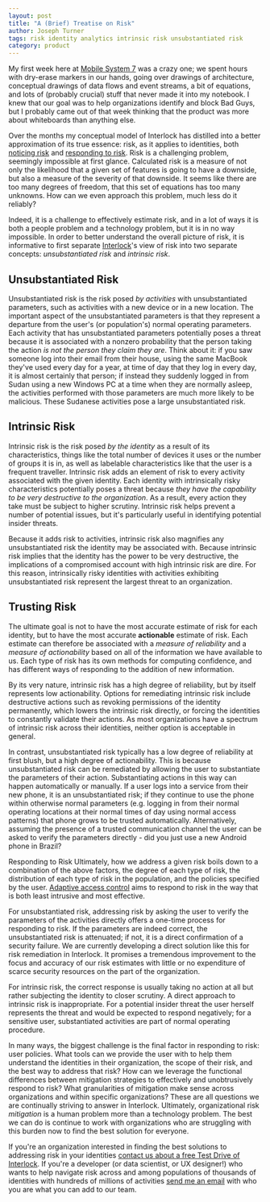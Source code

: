 ```yaml
---
layout: post
title: "A (Brief) Treatise on Risk"
author: Joseph Turner
tags: risk identity analytics intrinsic risk unsubstantiated risk
category: product
---
```


My first week here at [Mobile System 7](https://www.mobilesystem7.com/) was a
crazy one; we spent hours with dry-erase markers in our hands, going over
drawings of architecture, conceptual drawings of data flows and event streams,
a bit of equations, and lots of (probably crucial) stuff that never made it
into my notebook. I knew that our goal was to help organizations identify and
block Bad Guys, but I probably came out of that week thinking that the product
was more about whiteboards than anything else.

Over the months my conceptual model of Interlock has distilled into a better
approximation of its true essence: risk, as it applies to identities, both
[noticing risk](/blog/post/adaptive-access-control/) and [responding to
risk](/blog/post/identity-analytics/). Risk is a challenging problem, seemingly
impossible at first glance. Calculated risk is a measure of not only the
likelihood that a given set of features is going to have a downside, but also a
measure of the severity of that downside. It seems like there are too many
degrees of freedom, that this set of equations has too many unknowns. How can
we even approach this problem, much less do it reliably?

Indeed, it is a challenge to effectively estimate risk, and in a lot of ways it
is both a people problem and a technology problem, but it is in no way
impossible. In order to better understand the overall picture of risk, it is
informative to first separate
[Interlock](http://www.mobilesystem7.com/interlock/)'s view of risk into two
separate concepts: *unsubstantiated risk* and *intrinsic risk*.

## Unsubstantiated Risk

Unsubstantiated risk is the risk posed *by activities* with
unsubstantiated parameters, such as activities with a new device or in a new
location. The important aspect of the unsubstantiated parameters is that they
represent a departure from the user's (or population's) normal operating
parameters. Each activity that has unsubstantiated parameters potentially poses
a threat because it is associated with a nonzero probability that the person
taking the action *is not the person they claim they are*. Think about it: if you
saw someone log into their email from their house, using the same MacBook
they've used every day for a year, at time of day that they log in every day,
it is almost certainly that person; if instead they suddenly logged in from
Sudan using a new Windows PC at a time when they are normally asleep, the
activities performed with those parameters are much more likely to be
malicious. These Sudanese activities pose a large unsubstantiated risk.

## Intrinsic Risk

Intrinsic risk is the risk posed *by the identity* as a result of
its characteristics, things like the total number of devices it uses or the
number of groups it is in, as well as labelable characteristics like that the
user is a frequent traveller. Intrinsic risk adds an element of risk to every
activity associated with the given identity. Each identity with intrinsically
risky characteristics potentially poses a threat because *they have the
capability to be very destructive to the organization*. As a result, every
action they take must be subject to higher scrutiny. Intrinsic risk helps
prevent a number of potential issues, but it's particularly useful in
identifying potential insider threats.

Because it adds risk to activities, intrinsic risk also magnifies any
unsubstantiated risk the identity may be associated with. Because intrinsic
risk implies that the identity has the power to be very destructive, the
implications of a compromised account with high intrinsic risk are dire. For
this reason, intrinsically risky identities with activities exhibiting
unsubstantiated risk represent the largest threat to an organization.

## Trusting Risk

The ultimate goal is not to have the most accurate estimate of
risk for each identity, but to have the most accurate **actionable** estimate of
risk. Each estimate can therefore be associated with a *measure of reliability*
and a *measure of actionability* based on all of the information we have
available to us. Each type of risk has its own methods for computing
confidence, and has different ways of responding to the addition of new
information.

By its very nature, intrinsic risk has a high degree of reliability, but by
itself represents low actionability. Options for remediating intrinsic risk
include destructive actions such as revoking permissions of the identity
permanently, which lowers the intrinsic risk directly, or forcing the
identities to constantly validate their actions. As most organizations have a
spectrum of intrinsic risk across their identities, neither option is
acceptable in general.

In contrast, unsubstantiated risk typically has a low degree of reliability at
first blush, but a high degree of actionability. This is because
unsubstantiated risk can be remediated by allowing the user to substantiate the
parameters of their action. Substantiating actions in this way can happen
automatically or manually. If a user logs into a service from their new phone,
it is an unsubstantiated risk; if they continue to use the phone within
otherwise normal parameters (e.g. logging in from their normal operating
locations at their normal times of day using normal access patterns) that phone
grows to be trusted automatically. Alternatively, assuming the presence of a
trusted communication channel the user can be asked to verify the parameters
directly - did you just use a new Android phone in Brazil?

Responding to Risk Ultimately, how we address a given risk boils down to a
combination of the above factors, the degree of each type of risk, the
distribution of each type of risk in the population, and the policies specified
by the user. [Adaptive access control](/blog/post/adaptive-access-control/)
aims to respond to risk in the way that is both least intrusive and most
effective. 

For unsubstantiated risk, addressing risk by asking the user to verify the
parameters of the activities directly offers a one-time process for responding
to risk. If the parameters are indeed correct, the unsubstantiated risk is
attenuated; if not, it is a direct confirmation of a security failure. We are
currently developing a direct solution like this for risk remediation in
Interlock. It promises a tremendous improvement to the focus and accuracy of
our risk estimates with little or no expenditure of scarce security resources
on the part of the organization.

For intrinsic risk, the correct response is usually taking no action at all but
rather subjecting the identity to closer scrutiny. A direct approach to
intrinsic risk is inappropriate. For a potential insider threat the user
herself represents the threat and would be expected to respond negatively; for
a sensitive user, substantiated activities are part of normal operating
procedure. 

In many ways, the biggest challenge is the final factor in responding to risk:
user policies. What tools can we provide the user with to help them understand
the identities in their organization, the scope of their risk, and the best way
to address that risk? How can we leverage the functional differences between
mitigation strategies to effectively and unobtrusively respond to risk? What
granularities of mitigation make sense across organizations and within specific
organizations? These are all questions we are continually striving to answer in
Interlock. Ultimately, organizational risk *mitigation* is a human problem more
than a technology problem. The best we can do is continue to work with
organizations who are struggling with this burden now to find the best solution
for everyone.

If you're an organization interested in finding the best solutions to
addressing risk in your identities [contact us about a free Test Drive of
Interlock](http://www.mobilesystem7.com/test-drive/). If you're a developer (or data scientist, or UX designer!) who
wants to help navigate risk across and among populations of thousands of
identities with hundreds of millions of activities [send me an email](mailto:joseph@mobilesystem7.com) with
who you are what you can add to our team.

